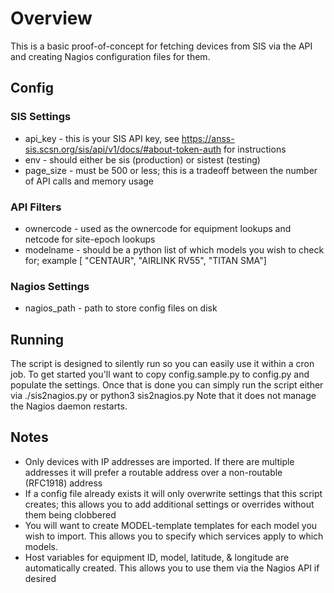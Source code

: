 # Overview
This is a basic proof-of-concept for fetching devices from SIS via the API and creating Nagios configuration files for them.
## Config

### SIS Settings
* api_key - this is your SIS API key, see https://anss-sis.scsn.org/sis/api/v1/docs/#about-token-auth for instructions
* env - should either be sis (production) or sistest (testing)
* page_size - must be 500 or less; this is a tradeoff between the number of API calls and memory usage

### API Filters
* ownercode - used as the ownercode for equipment lookups and netcode for site-epoch lookups
* modelname - should be a python list of which models you wish to check for; example [ "CENTAUR", "AIRLINK RV55", "TITAN SMA"]

### Nagios Settings
* nagios_path - path to store config files on disk

## Running
The script is designed to silently run so you can easily use it within a cron job.  To get started you'll want to copy config.sample.py to config.py and populate the settings.  Once that is done you can simply run the script either via ./sis2nagios.py or python3 sis2nagios.py  Note that it does not manage the Nagios daemon restarts.

## Notes
* Only devices with IP addresses are imported.  If there are multiple addresses it will prefer a routable address over a non-routable (RFC1918) address
* If a config file already exists it will only overwrite settings that this script creates; this allows you to add additional settings or overrides without them being clobbered
* You will want to create MODEL-template templates for each model you wish to import.  This allows you to specify which services apply to which models. 
* Host variables for equipment ID, model, latitude, & longitude are automatically created.  This allows you to use them via the Nagios API if desired